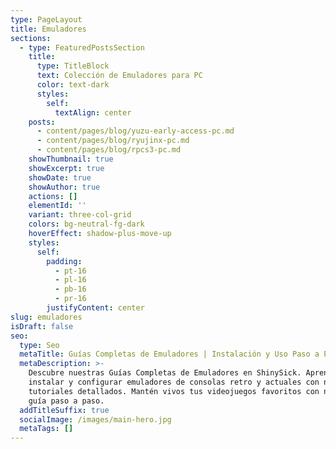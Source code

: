 ```yaml
---
type: PageLayout
title: Emuladores
sections:
  - type: FeaturedPostsSection
    title:
      type: TitleBlock
      text: Colección de Emuladores para PC
      color: text-dark
      styles:
        self:
          textAlign: center
    posts:
      - content/pages/blog/yuzu-early-access-pc.md
      - content/pages/blog/ryujinx-pc.md
      - content/pages/blog/rpcs3-pc.md
    showThumbnail: true
    showExcerpt: true
    showDate: true
    showAuthor: true
    actions: []
    elementId: ''
    variant: three-col-grid
    colors: bg-neutral-fg-dark
    hoverEffect: shadow-plus-move-up
    styles:
      self:
        padding:
          - pt-16
          - pl-16
          - pb-16
          - pr-16
        justifyContent: center
slug: emuladores
isDraft: false
seo:
  type: Seo
  metaTitle: Guías Completas de Emuladores | Instalación y Uso Paso a Paso
  metaDescription: >-
    Descubre nuestras Guías Completas de Emuladores en ShinySick. Aprende a
    instalar y configurar emuladores de consolas retro y actuales con nuestros
    tutoriales detallados. Mantén vivos tus videojuegos favoritos con nuestra
    guía paso a paso.
  addTitleSuffix: true
  socialImage: /images/main-hero.jpg
  metaTags: []
---
```

